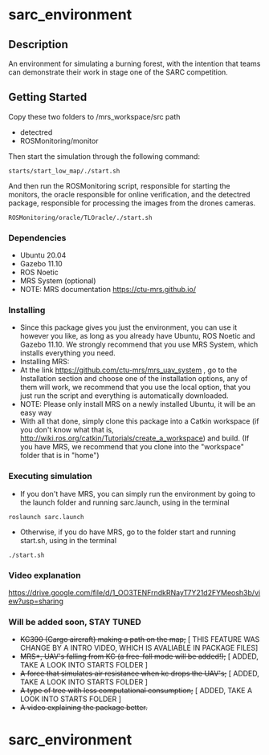 # sarc_environment

## Description

An environment for simulating a burning forest, with the intention that teams can demonstrate their work in stage one of the SARC competition.

## Getting Started
Copy these two folders to /mrs_workspace/src path

* detectred
* ROSMonitoring/monitor

Then start the simulation through the following command:
```
starts/start_low_map/./start.sh
```

And then run the ROSMonitoring script, responsible for starting the monitors, the oracle responsible for online verification, and the detectred package, responsible for processing the images from the drones cameras.

```
ROSMonitoring/oracle/TLOracle/./start.sh
```
### Dependencies

* Ubuntu 20.04
* Gazebo 11.10
* ROS Noetic
* MRS System (optional)
* NOTE: MRS documentation https://ctu-mrs.github.io/

### Installing

* Since this package gives you just the environment, you can use it however you like, as long as you already have Ubuntu, ROS Noetic and Gazebo 11.10. 
  We strongly recommend that you use MRS System, which installs everything you need.
* Installing MRS:
* At the link https://github.com/ctu-mrs/mrs_uav_system , go to the Installation section and choose one of the installation options,
  any of them will work, we recommend that you use the local option, that you just run the script and everything is automatically downloaded.
* NOTE: Please only install MRS on a newly installed Ubuntu, it will be an easy way
* With all that done, simply clone this package into a Catkin workspace (if you don't know what that is, http://wiki.ros.org/catkin/Tutorials/create_a_workspace)
  and build. (If you have MRS, we recommend that you clone into the "workspace" folder that is in "home")

### Executing simulation

* If you don't have MRS, you can simply run the environment by going to the launch folder and running sarc.launch, using in the terminal
```
roslaunch sarc.launch
```
* Otherwise, if you do have MRS, go to the folder start and running start.sh, using in the terminal
```
./start.sh
```

### Video explanation
https://drive.google.com/file/d/1_OO3TENFrndkRNayT7Y21d2FYMeosh3b/view?usp=sharing


### Will be added soon, STAY TUNED
* ~~KC390 (Cargo aircraft) making a path on the map;~~ [ THIS FEATURE WAS CHANGE BY A INTRO VIDEO, WHICH IS AVALIABLE IN PACKAGE FILES]
* ~~MRS*, UAV's falling from KC (a free-fall mode will be added!);~~ [ ADDED, TAKE A LOOK INTO STARTS FOLDER ]
* ~~A force that simulates air resistance when kc drops the UAV's;~~ [ ADDED, TAKE A LOOK INTO STARTS FOLDER ]
* ~~A type of tree with less computational consumption;~~ [ ADDED, TAKE A LOOK INTO STARTS FOLDER ]
* ~~A video explaining the package better.~~
# sarc_environment
